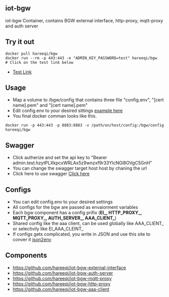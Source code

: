 ## iot-bgw
iot-bgw Container, contains BGW external interface, http-proxy, mqtt-proxy and auth server


## Try it out
```
docker pull hareeqi/bgw
docker run --rm -p 443:443 -e "ADMIN_KEY_PASSWORD=test" hareeqi/bgw
# Click on the test link below
```
* [Test Link](https://bgw.hareeqi.com/bgw-auth/user?bgw_key=admin.test.hzytPLXkpcxWRLAx5z9wnzxf9r33YlcNGl8OVgC5GnH)


## Usage

* Map a volume to /bgw/config that contains three file "config.env", "[cert name].pem" and "[cert name].pem" 
* Edit config.env to your desired sittings [example here](https://github.com/hareeqi/iot-bgw/blob/master/config/config.env)
* You final docker comman looks like this.
```
docker run -p 443:443 -p 8883:8883 -v /path/on/host/config:/bgw/config hareeqi/bgw
```


## Swagger 

* Click autherize and set the api key to "Bearer admin.test.hzytPLXkpcxWRLAx5z9wnzxf9r33YlcNGl8OVgC5GnH"
* You can change the swagger target host host by chaning the url 
* Click here to use swagger [Click here](http://hareeqi.com/swagger/?host=https://bgw.hareeqi.com/bgw-auth&url=https://raw.githubusercontent.com/hareeqi/iot-bgw/master/swagger.json)

## Configs
* You can edit config.env to your desired settings
* All configs for the bgw are passed as envaiorment variables 
* Each bgw component has a config prifix (**EI_, HTTP_PROXY_, MQTT_PROXY_, AUTH_SERVER_, AAA_CLIENT_**)
* Shared config like the aaa client, can be used globally like AAA_CLIENT_ or selectivily like EI_AAA_CLEINT_
* If configs gets complicated, you write in JSON and use this site to conver it [json2env](http://hareeqi.com/json2env/)

## Components
* https://github.com/hareeqi/iot-bgw-external-interface
* https://github.com/hareeqi/iot-bgw-auth-server
* https://github.com/hareeqi/iot-bgw-mqtt-proxy
* https://github.com/hareeqi/iot-bgw-http-proxy
* https://github.com/hareeqi/iot-bgw-aaa-client

